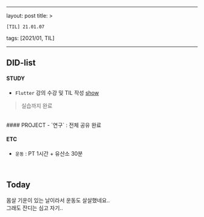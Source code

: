 ﻿---

layout: post
title: >

    [TIL] 21.01.07

tags: [2021/01, TIL]

---


## DID-list

#### STUDY
- `Flutter` 강의 수강 및 TIL 작성 [show](https://github.com/hadan-HwH/TIL/blob/main/Flutter/section6-%20How%20to%20Build%20Beautiful%20UIs(2).md)
> 실습까지 완료

<br>
#### PROJECT
- `연구` : 전체 공유 완료

<br>

#### ETC
- `운동` : PT 1시간 + 유산소 30분 

<br>

## Today
몸살 기운이 있는 날이라서 운동도 살살했네요.. <br>
그래도 잔디는 심고 자기..
<br><br><br>





